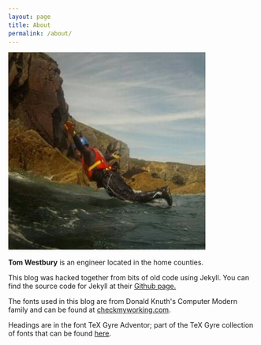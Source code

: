 ```yaml
---
layout: page
title: About
permalink: /about/
---
```


<div class="avatar">
  <img src="/assets/images/tom.jpg" alt='Tom' >
</div>

**Tom Westbury** is an engineer located in the home counties.

This blog was hacked together from bits of old code using Jekyll.
You can find the source code for Jekyll at their [Github page.](https://github.com/jekyll/jekyll)

The fonts used in this blog are from Donald Knuth's Computer Modern family and can be found at [checkmyworking.com](http://checkmyworking.com/cm-web-fonts/).

Headings are in the font TeX Gyre Adventor; part of the TeX Gyre collection of fonts that can be found [here](http://www.gust.org.pl/projects/e-foundry/tex-gyre).
